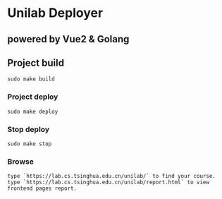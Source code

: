 # Unilab Deployer

## powered by Vue2 & Golang

## Project build
```
sudo make build
```

### Project deploy
```
sudo make deploy 
```

### Stop deploy
```
sudo make stop
```

### Browse
```
type `https://lab.cs.tsinghua.edu.cn/unilab/` to find your course.
type `https://lab.cs.tsinghua.edu.cn/unilab/report.html` to view frontend pages report.
```
